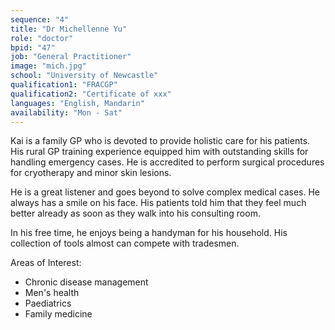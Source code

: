 ```yaml
---
sequence: "4"
title: "Dr Michellenne Yu"
role: "doctor"
bpid: "47"
job: "General Practitioner"
image: "mich.jpg"
school: "University of Newcastle"
qualification1: "FRACGP"
qualification2: "Certificate of xxx"
languages: "English, Mandarin"
availability: "Mon - Sat"
---
```


Kai is a family GP who is devoted to provide holistic care for his patients. His rural GP training experience equipped him with outstanding skills for handling emergency cases. He is accredited to perform surgical procedures for cryotherapy and minor skin lesions.    

He is a great listener and goes beyond to solve complex medical cases. He always has a smile on his face. His patients told him that they feel much better already as soon as they walk into his consulting room.    

In his free time, he enjoys being a handyman for his household. His collection of tools almost can compete with tradesmen.    

Areas of Interest:
- Chronic disease management 
- Men's health
- Paediatrics
- Family medicine
